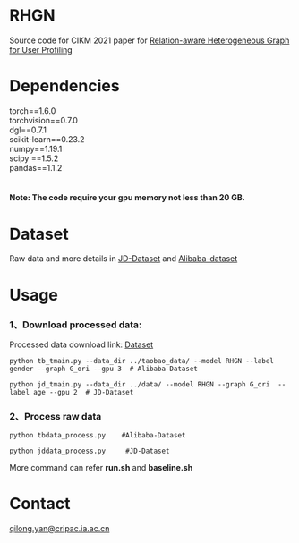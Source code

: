 # RHGN
Source code for CIKM 2021 paper for [Relation-aware Heterogeneous Graph for User Profiling](https://arxiv.org/abs/2110.07181)
# Dependencies
torch==1.6.0 <br>
torchvision==0.7.0 <br>
dgl==0.7.1 <br>
scikit-learn==0.23.2 <br>
numpy==1.19.1 <br>
scipy ==1.5.2 <br>
pandas==1.1.2 <br> <br>
#### Note: The code require your gpu memory not less than 20 GB. <br>
# Dataset


Raw data and more details in [JD-Dataset](https://github.com/guyulongcs/IJCAI2019_HGAT) and [Alibaba-dataset](https://tianchi.aliyun.com/dataset/dataDetail?dataId=56)

# Usage
### 1、Download processed data:
Processed data download link: [Dataset](https://drive.google.com/drive/folders/1K0tRyHOOB63PnXtFtwLU5eM2NbRTiKXG?usp=sharing)<br>
```
python tb_tmain.py --data_dir ../taobao_data/ --model RHGN --label gender --graph G_ori --gpu 3  # Alibaba-Dataset

python jd_tmain.py --data_dir ../data/ --model RHGN --graph G_ori  --label age --gpu 2  # JD-Dataset

```
### 2、Process raw data
```
python tbdata_process.py    #Alibaba-Dataset

python jddata_process.py     #JD-Dataset
```
More command can refer  **run.sh** and **baseline.sh**
# Contact
qilong.yan@cripac.ia.ac.cn


